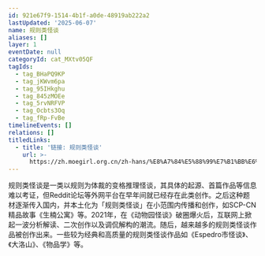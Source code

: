 ```yaml
---
id: 921e67f9-1514-4b1f-a0de-48919ab222a2
lastUpdated: '2025-06-07'
name: 规则类怪谈
aliases: []
layer: 1
eventDate: null
categoryId: cat_MXtv05QF
tagIds:
  - tag_BHaPQ9KP
  - tag_jKWvm6pa
  - tag_95IHkghu
  - tag_845zMOEe
  - tag_5rvNRFVP
  - tag_Ocbts3Oq
  - tag_fRp-FvBe
timelineEvents: []
relations: []
titledLinks:
  - title: '链接: 规则类怪谈'
    url: >-
      https://zh.moegirl.org.cn/zh-hans/%E8%A7%84%E5%88%99%E7%B1%BB%E6%80%AA%E8%B0%88
---
```

规则类怪谈是一类以规则为体裁的变格推理怪谈，其具体的起源、首篇作品等信息难以考证，但Reddit论坛等外网平台在早年间就已经存在此类创作。之后这种题材逐渐传入国内，并本土化为「规则类怪谈」在小范围内传播和创作，如SCP-CN精品故事《生楠公寓》等。2021年，在《动物园怪谈》破圈爆火后，互联网上掀起一波分析解读、二次创作以及调侃解构的潮流。随后，越来越多的规则类怪谈作品被创作出来。一些较为经典和高质量的规则类怪谈作品如《Espedro市怪谈》、《大洛山》、《物品学》等。
